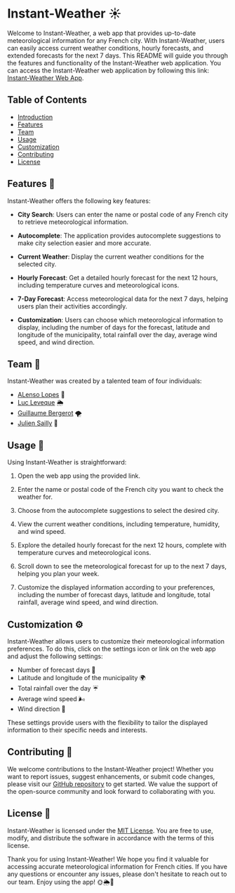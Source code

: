 # Instant-Weather ☀️

Welcome to Instant-Weather, a web app that provides up-to-date meteorological information for any French city. With Instant-Weather, users can easily access current weather conditions, hourly forecasts, and extended forecasts for the next 7 days. This README will guide you through the features and functionality of the Instant-Weather web application.
You can access the Instant-Weather web application by following this link: [Instant-Weather Web App](https://alensolopes.github.io/instant-weather).

## Table of Contents
- [Introduction](#instant-weather)
- [Features](#features)
- [Team](#team)
- [Usage](#usage)
- [Customization](#customization)
- [Contributing](#contributing)
- [License](#license)

## Features 🌟

Instant-Weather offers the following key features:

- **City Search**: Users can enter the name or postal code of any French city to retrieve meteorological information.

- **Autocomplete**: The application provides autocomplete suggestions to make city selection easier and more accurate.

- **Current Weather**: Display the current weather conditions for the selected city.

- **Hourly Forecast**: Get a detailed hourly forecast for the next 12 hours, including temperature curves and meteorological icons.

- **7-Day Forecast**: Access meteorological data for the next 7 days, helping users plan their activities accordingly.

- **Customization**: Users can choose which meteorological information to display, including the number of days for the forecast, latitude and longitude of the municipality, total rainfall over the day, average wind speed, and wind direction.

## Team 👥

Instant-Weather was created by a talented team of four individuals:

- [ALenso Lopes](https://github.com/AlensoLopes) 🚀
- [Luc Leveque](https://github.com/LucBUTGH) 🌦️
- [Guillaume Bergerot](https://github.com/moustave) 🌪️
- [Julien Sailly](https://github.com/juliensailly) 🌈

## Usage 📲

Using Instant-Weather is straightforward:

1. Open the web app using the provided link.

2. Enter the name or postal code of the French city you want to check the weather for.

3. Choose from the autocomplete suggestions to select the desired city.

4. View the current weather conditions, including temperature, humidity, and wind speed.

5. Explore the detailed hourly forecast for the next 12 hours, complete with temperature curves and meteorological icons.

6. Scroll down to see the meteorological forecast for up to the next 7 days, helping you plan your week.

7. Customize the displayed information according to your preferences, including the number of forecast days, latitude and longitude, total rainfall, average wind speed, and wind direction.

## Customization ⚙️

Instant-Weather allows users to customize their meteorological information preferences. To do this, click on the settings icon or link on the web app and adjust the following settings:

- Number of forecast days 📅
- Latitude and longitude of the municipality 🌍
- Total rainfall over the day ☔
- Average wind speed 🌬️
- Wind direction 🧭

These settings provide users with the flexibility to tailor the displayed information to their specific needs and interests.

## Contributing 🤝

We welcome contributions to the Instant-Weather project! Whether you want to report issues, suggest enhancements, or submit code changes, please visit our [GitHub repository](https://github.com/alensolopes/instant-weather) to get started. We value the support of the open-source community and look forward to collaborating with you.

## License 📜

Instant-Weather is licensed under the [MIT License](LICENSE). You are free to use, modify, and distribute the software in accordance with the terms of this license.

Thank you for using Instant-Weather! We hope you find it valuable for accessing accurate meteorological information for French cities. If you have any questions or encounter any issues, please don't hesitate to reach out to our team. Enjoy using the app! 🌞🌦️🌈
